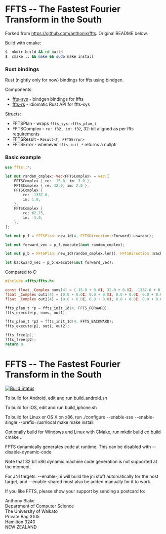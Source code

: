 #  FFTS -- The Fastest Fourier Transform in the South

Forked from <https://github.com/anthonix/ffts>. Original README below.

Build with cmake:

```bash
$  mkdir build && cd build
$  cmake .. && make && sudo make install
```

### Rust bindings

Rust (nightly only for now) bindings for ffts using bindgen.

Components:

* [ffts-sys](./rust/ffts-sys) - bindgen bindings for lffts
* [ffts-rs](./rust/ffts-rs) - idiomatic Rust API for ffts-sys

Structs:

* FFTSPlan - wraps `ffts_sys::ffts_plan_t`
* FFTSComplex - `re: f32, im: f32`, 32-bit aligned as per ffts requirements
* FFTSResult - `Result<T, FFTSError>`
* FFTSError - whenever `ffts_init_*` returns a nullptr

### Basic example

```rust
use ffts::*;

let mut random_cmplex: Vec<FFTSComplex> = vec![
    FFTSComplex { re: -15.0, im: 3.0 },
    FFTSComplex { re: 32.0, im: 2.0 },
    FFTSComplex {
        re: -1337.0,
        im: 1.0,
    },
    FFTSComplex {
        re: 62.75,
        im: -1.0,
    },
];

let mut p_f = FFTSPlan::new_1d(4, FFTSDirection::Forward).unwrap();

let mut forward_vec = p_f.execute(&mut random_cmplex);

let mut p_b = FFTSPlan::new_1d(random_cmplex.len(), FFTSDirection::Backward).unwrap();

let backward_vec = p_b.execute(&mut forward_vec);
```

Compared to C:

```c
#include <ffts/ffts.h>

const float _Complex nums[4] = {-15.0 + 0.0I, 32.0 + 0.0I, -1337.0 + 0.0I, 62.75 + 0.0I};
float _Complex out1[4] = {0.0 + 0.0I, 0.0 + 0.0I, 0.0 + 0.0I, 0.0 + 0.0I};
float _Complex out2[4] = {0.0 + 0.0I, 0.0 + 0.0I, 0.0 + 0.0I, 0.0 + 0.0I};

ffts_plan_t *p = ffts_init_1d(4, FFTS_FORWARD);
ffts_execute(p, nums, out1);

ffts_plan_t *p2 = ffts_init_1d(4, FFTS_BACKWARD);
ffts_execute(p2, out1, out2);

ffts_free(p);
ffts_free(p2);
return 0;
```

# FFTS -- The Fastest Fourier Transform in the South

[![Build Status](https://travis-ci.org/linkotec/ffts.svg?branch=master)](https://travis-ci.org/linkotec/ffts)

To build for Android, edit and run build_android.sh

To build for iOS, edit and run build_iphone.sh 

To build for Linux or OS X on x86, run 
  ./configure --enable-sse --enable-single --prefix=/usr/local
  make
  make install

Optionally build for Windows and Linux with CMake, run
  mkdir build
  cd build
  cmake ..
  
FFTS dynamically generates code at runtime. This can be disabled with 
--disable-dynamic-code

Note that 32 bit x86 dynamic machine code generation is not supported at the moment.

For JNI targets: --enable-jni will build the jni stuff automatically for
the host target, and --enable-shared must also be added manually for it to
work.

If you like FFTS, please show your support by sending a postcard to:

Anthony Blake<br>
Department of Computer Science<br>
The University of Waikato<br>
Private Bag 3105<br>
Hamilton 3240<br>
NEW ZEALAND
